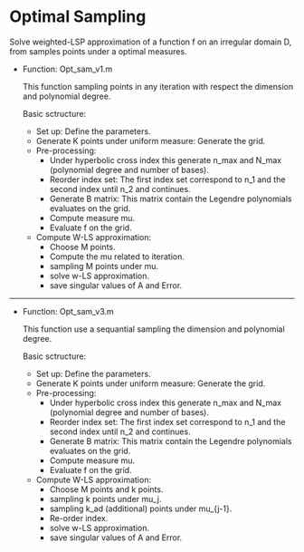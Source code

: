 # Optimal Sampling
Solve weighted-LSP approximation of a function f on an irregular domain D, from samples points under a optimal measures.
* Function: Opt_sam_v1.m 

  This function sampling points in any iteration with respect the dimension and polynomial degree.
  
  Basic sctructure: 
  - Set up: Define the parameters. 
  - Generate K points under uniform measure: Generate the grid. 
  - Pre-processing:
    - Under hyperbolic cross index this generate n_max and N_max (polynomial degree and number of bases). 
    - Reorder index set: The first index set correspond to n_1 and the second index until n_2 and continues.
    - Generate B matrix: This matrix contain the Legendre polynomials evaluates on the grid. 
    - Compute measure mu.
    - Evaluate f on the grid.
  - Compute W-LS approximation:
    - Choose M points.
    - Compute the mu related to iteration.
    - sampling M points under mu.
    - solve w-LS approximation.
    - save singular values of A and Error.
-------------------------------------------------------------------------------------------------------------------------    
* Function: Opt_sam_v3.m 

  This function use a sequantial sampling the dimension and polynomial degree.
  
  Basic sctructure: 
  - Set up: Define the parameters. 
  - Generate K points under uniform measure: Generate the grid. 
  - Pre-processing:
    - Under hyperbolic cross index this generate n_max and N_max (polynomial degree and number of bases). 
    - Reorder index set: The first index set correspond to n_1 and the second index until n_2 and continues.
    - Generate B matrix: This matrix contain the Legendre polynomials evaluates on the grid. 
    - Compute measure mu.
    - Evaluate f on the grid.
  - Compute W-LS approximation:
    - Choose M points and k points.
    - sampling k points under mu_j. 
    - sampling k_ad (additional) points under mu_{j-1}.
    - Re-order index.
    - solve w-LS approximation.
    - save singular values of A and Error.
    
          

